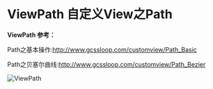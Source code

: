 # ViewPath 自定义View之Path

**ViewPath 参考：**

Path之基本操作:http://www.gcssloop.com/customview/Path_Basic

Path之贝塞尔曲线:http://www.gcssloop.com/customview/Path_Bezier

![ViewPath](https://github.com/Wing-Li/PracticeDemos/blob/master/ViewPath/img/ViewPath.gif)
